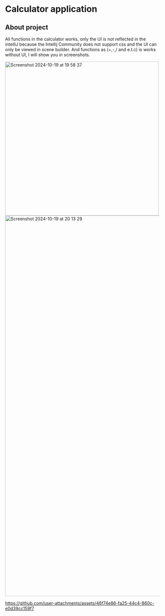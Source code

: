 # Calculator application


## About project
All functions in the calculator works, 
only the UI is not reflected in the intelliJ because the Intellij Community does not support css and the UI can only be viewed in scene builder.
And functions as (+,-,/ and e.t.c) is works without UI, I will show you in screenshots.

<img width="500" alt="Screenshot 2024-10-19 at 19 58 37" src="https://github.com/user-attachments/assets/c0f70732-7c06-4071-b82f-58c5ef48d8d1">




<img width="1237" alt="Screenshot 2024-10-19 at 20 13 29" src="https://github.com/user-attachments/assets/5377bdc6-8547-467e-8a3f-15d5a883bf48">




https://github.com/user-attachments/assets/46f74e86-fa25-44c4-860c-e0d39cc159f7
